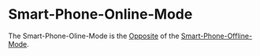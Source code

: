 # Smart-Phone-Online-Mode

The Smart-Phone-Oline-Mode is the [Opposite](60103.md) of the [Smart-Phone-Offline-Mode](20000026.md).
